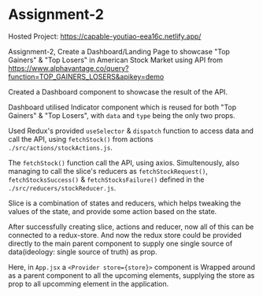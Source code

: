 # Assignment-2

Hosted Project: https://capable-youtiao-eea16c.netlify.app/

Assignment-2, Create a Dashboard/Landing Page to showcase "Top Gainers" & "Top Losers" in American Stock Market using API from https://www.alphavantage.co/query?function=TOP_GAINERS_LOSERS&apikey=demo

Created a Dashboard component to showcase the result of the API.

Dashboard utilised Indicator component which is reused for both "Top Gainers" & "Top Losers", with `data` and `type` being the only two props.

Used Redux's provided `useSelector` & `dispatch` function to access data and call the API, using `fetchStock()` from actions `./src/actions/stockActions.js`.

The `fetchStock()` function call the API, using axios. Simultenously, also managing to call the slice's reducers as `fetchStockRequest()`, `fetchStocksSuccess()` & `fetchStocksFailure()` defined in the `./src/reducers/stockReducer.js`.

Slice is a combination of states and reducers, which helps tweaking the values of the state, and provide some action based on the state.

After successfully creating slice, actions and reducer, now all of this can be connected to a redux-store. And now the redux store could be provided directly to the main parent component to supply one single source of data(ideology: single source of truth) as prop.

Here, in `App.jsx` a `<Provider store={store}>` component is Wrapped around as a parent component to all the upcoming elements, supplying the store as prop to all upcomming element in the application.

